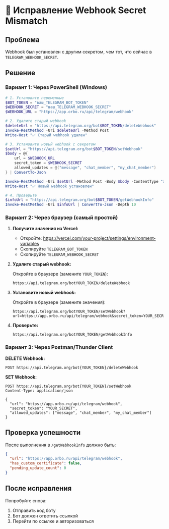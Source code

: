 # 🔧 Исправление Webhook Secret Mismatch

## Проблема
Webhook был установлен с другим секретом, чем тот, что сейчас в `TELEGRAM_WEBHOOK_SECRET`.

## Решение

### Вариант 1: Через PowerShell (Windows)

```powershell
# 1. Установите переменные
$BOT_TOKEN = "ваш_TELEGRAM_BOT_TOKEN"
$WEBHOOK_SECRET = "ваш_TELEGRAM_WEBHOOK_SECRET"
$WEBHOOK_URL = "https://app.orbo.ru/api/telegram/webhook"

# 2. Удалите старый webhook
$deleteUrl = "https://api.telegram.org/bot$BOT_TOKEN/deleteWebhook"
Invoke-RestMethod -Uri $deleteUrl -Method Post
Write-Host "✅ Старый webhook удален"

# 3. Установите новый webhook с секретом
$setUrl = "https://api.telegram.org/bot$BOT_TOKEN/setWebhook"
$body = @{
    url = $WEBHOOK_URL
    secret_token = $WEBHOOK_SECRET
    allowed_updates = @("message", "chat_member", "my_chat_member")
} | ConvertTo-Json

Invoke-RestMethod -Uri $setUrl -Method Post -Body $body -ContentType "application/json"
Write-Host "✅ Новый webhook установлен"

# 4. Проверьте
$infoUrl = "https://api.telegram.org/bot$BOT_TOKEN/getWebhookInfo"
Invoke-RestMethod -Uri $infoUrl | ConvertTo-Json -Depth 10
```

### Вариант 2: Через браузер (самый простой)

1. **Получите значения из Vercel:**
   - Откройте: https://vercel.com/your-project/settings/environment-variables
   - Скопируйте `TELEGRAM_BOT_TOKEN`
   - Скопируйте `TELEGRAM_WEBHOOK_SECRET`

2. **Удалите старый webhook:**
   
   Откройте в браузере (замените `YOUR_TOKEN`):
   ```
   https://api.telegram.org/botYOUR_TOKEN/deleteWebhook
   ```

3. **Установите новый webhook:**
   
   Откройте в браузере (замените значения):
   ```
   https://api.telegram.org/botYOUR_TOKEN/setWebhook?url=https://app.orbo.ru/api/telegram/webhook&secret_token=YOUR_SECRET
   ```

4. **Проверьте:**
   ```
   https://api.telegram.org/botYOUR_TOKEN/getWebhookInfo
   ```

### Вариант 3: Через Postman/Thunder Client

**DELETE Webhook:**
```
POST https://api.telegram.org/bot{YOUR_TOKEN}/deleteWebhook
```

**SET Webhook:**
```
POST https://api.telegram.org/bot{YOUR_TOKEN}/setWebhook
Content-Type: application/json

{
  "url": "https://app.orbo.ru/api/telegram/webhook",
  "secret_token": "YOUR_SECRET",
  "allowed_updates": ["message", "chat_member", "my_chat_member"]
}
```

## Проверка успешности

После выполнения в `/getWebhookInfo` должно быть:
```json
{
  "url": "https://app.orbo.ru/api/telegram/webhook",
  "has_custom_certificate": false,
  "pending_update_count": 0
}
```

## После исправления

Попробуйте снова:
1. Отправить код боту
2. Бот должен ответить ссылкой
3. Перейти по ссылке и авторизоваться





